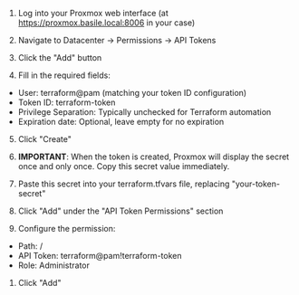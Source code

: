 1. Log into your Proxmox web interface (at https://proxmox.basile.local:8006 in your case)

2. Navigate to Datacenter → Permissions → API Tokens

3. Click the "Add" button

4. Fill in the required fields:
- User: terraform@pam (matching your token ID configuration)
- Token ID: terraform-token
- Privilege Separation: Typically unchecked for Terraform automation
- Expiration date: Optional, leave empty for no expiration

5. Click "Create"

6. **IMPORTANT**: When the token is created, Proxmox will display the secret once and only once. Copy this secret value immediately.

7. Paste this secret into your terraform.tfvars file, replacing "your-token-secret"

8. Click "Add" under the "API Token Permissions" section

9. Configure the permission:
- Path: /
- API Token: terraform@pam!terraform-token
- Role: Administrator

1.  Click "Add"